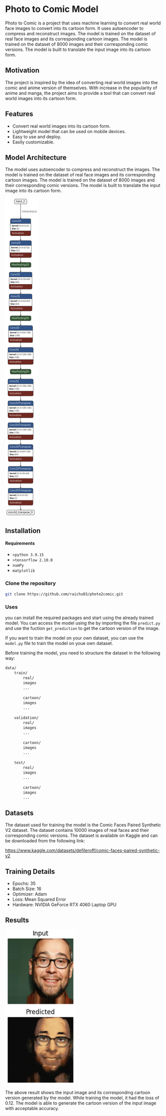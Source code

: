 # Photo to Comic Model
Photo to Comic is a project that uses machine learning to convert real world face images to convert into its cartoon form. It uses autoencoder to compress and reconstruct images. The model is trained on the dataset of real face images and its corresponding cartoon images. The model is trained on the dataset of 8000 images and their corresponding comic versions.
The model is built to translate the input image into its cartoon form.

## Motivation
The project is inspired by the idea of converting real world images into the comic and anime version of themselves. With increase in the popularity of anime and manga, the project aims to provide a tool that can convert real world images into its cartoon form.

## Features
- Convert real world images into its cartoon form.
- Lightweight model that can be used on mobile devices.
- Easy to use and deploy.
- Easily customizable.

## Model Architecture
The model uses autoencoder to compress and reconstruct the images. The model is trained on the dataset of real face images and its corresponding cartoon images. The model is trained on the dataset of 8000 images and their corresponding comic versions. The model is built to translate the input image into its cartoon form.

![Model Architecture](images/real2comic_V1.h5.png)

## Installation
#### Requirements
- `>python 3.9.15`
- `>tensorflow 2.10.0`
- `numPy`
- `matplotlib`

### Clone the repository
```bash
git clone https://github.com/raichu03/photo2comic.git
```

### Uses
you can install the required packages and start using the already trained model. You can access the model using the by importing the file `predict.py` and use the fuction `get_prediction` to get the cartoon version of the image.

If you want to train the model on your own dataset, you can use the `model.py` file to train the model on youe own dataset.

Before training the model, you need to structure the dataset in the following way:

```
data/
    train/
        real/
        images
        ...

        cartoon/
        images
        ...

    validation/
        real/
        images
        ...

        cartoon/
        images
        ...

    test/
        real/
        images
        ...

        cartoon/
        images
        ...
```

## Datasets

The dataset used for training the model is the Comic Faces Paired Synthetic V2 dataset. The dataset contains 10000 images of real faces and their corresponding comic versions. The dataset is available on Kaggle and can be downloaded from the following link:

<https://www.kaggle.com/datasets/defileroff/comic-faces-paired-synthetic-v2>

## Training Details
- Epochs: 35
- Batch Size: 16
- Optimizer: Adam
- Loss: Mean Squared Error
- Hardware: NVIDIA GeForce RTX 4060 Laptop GPU

## Results
![Model Architecture](images/prediction.png)

The above result shows the input image and its corresponding cartoon version generated by the model. While training the model, it had the loss of 0.12. The model is able to generate the cartoon version of the input image with acceptable accuracy.
